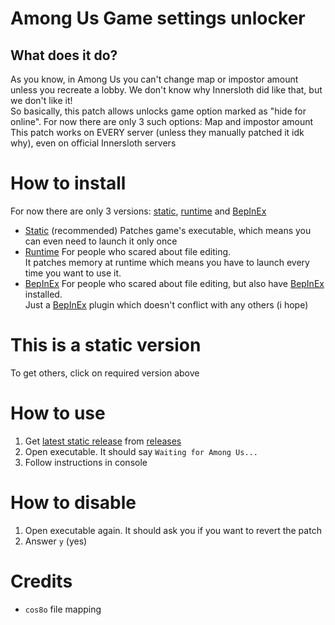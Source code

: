 # Among Us Game settings unlocker
## What does it do?
As you know, in Among Us you can't change map or impostor amount unless you recreate a lobby. We don't know why Innersloth did like that, but we don't like it!\
So basically, this patch allows unlocks game option marked as "hide for online". For now there are only 3 such options: Map and impostor amount\
This patch works on EVERY server (unless they manually patched it idk why), even on official Innersloth servers

# How to install
For now there are only 3 versions: [static](https://github.com/Galster2010/GameSettingsUnlocker/tree/static), [runtime](https://github.com/Galster2010/GameSettingsUnlocker/tree/runtime) and [BepInEx](https://github.com/Galster2010/GameSettingsUnlocker/tree/BepInEx)

- [Static](https://github.com/Galster2010/GameSettingsUnlocker/tree/static) (recommended)
    Patches game's executable, which means you can even need to launch it only once
- [Runtime](https://github.com/Galster2010/GameSettingsUnlocker/tree/runtime)
    For people who scared about file editing.\
    It patches memory at runtime which means you have to launch every time you want to use it.
- [BepInEx](https://github.com/Galster2010/GameSettingsUnlocker/tree/BepInEx)
    For people who scared about file editing, but also have [BepInEx](https://github.com/BepInEx/BepInEx/) installed.\
    Just a [BepInEx](https://github.com/BepInEx/BepInEx/) plugin which doesn't conflict with any others (i hope)

# This is a static version
To get others, click on required version above

# How to use
1. Get [latest static release](https://github.com/Galster2010/GameSettingsUnlocker/releases/latest) from [releases](https://github.com/Galster2010/GameSettingsUnlocker/releases/)
2. Open executable. It should say `Waiting for Among Us...`
3. Follow instructions in console

# How to disable
1. Open executable again. It should ask you if you want to revert the patch
2. Answer `y` (yes)

# Credits
- `cos8o` file mapping